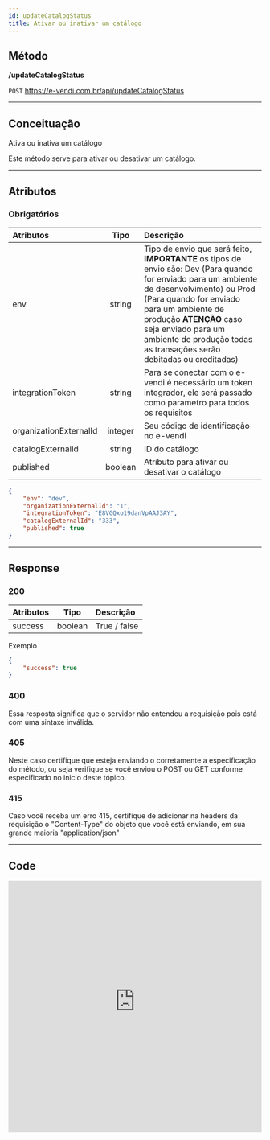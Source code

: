```yaml
---
id: updateCatalogStatus
title: Ativar ou inativar um catálogo
---
```


## Método

**/updateCatalogStatus**

`POST` https://e-vendi.com.br/api/updateCatalogStatus

---

## Conceituação 

Ativa ou inativa um catálogo

Este método serve para ativar ou desativar um catálogo.

---

## Atributos

### Obrigatórios

| Atributos | Tipo | Descrição |
| :-- | :-: | :-- |
| env | string | Tipo de envio que será feito, **IMPORTANTE** os tipos de envio são: Dev (Para quando for enviado para um ambiente de desenvolvimento) ou Prod (Para quando for enviado para um ambiente de produção **ATENÇÃO** caso seja enviado para um ambiente de produção todas as transações serão debitadas ou creditadas) |
| integrationToken | string | Para se conectar com o e-vendi é necessário um token integrador, ele será passado como parametro para todos os requisitos | 
| organizationExternalId | integer | Seu código de identificação no e-vendi |
| catalogExternalId | string | ID do catálogo |
| published | boolean | Atributo para ativar ou desativar o catálogo|

```json
{
    "env": "dev",
    "organizationExternalId": "1",
    "integrationToken": "E8VGQxo19danVpAAJ3AY",
    "catalogExternalId": "333",
    "published": true
}
```

---

## Response

### 200

| Atributos | Tipo | Descrição |
| :-- | :-: | :-- |
| success | boolean | True / false |

Exemplo

```json
{
    "success": true
}
```
### 400 

Essa resposta significa que o servidor não entendeu a requisição pois está com uma sintaxe inválida.

### 405

Neste caso certifique que esteja enviando o corretamente a especificação do método, ou seja verifique se você enviou o POST ou GET conforme especificado no inicio deste tópico.

### 415

Caso você receba um erro 415, certifique de adicionar na headers da requisição o "Content-Type" do objeto que você está enviando, em sua grande maioria "application/json"

---

## Code

<iframe src="https://raw.githubusercontent.com/e-vendi/e-vendi-docs/main/json-examples/updateCatalogStatus.json" frameborder="0" scrolling="no" width="100%" height="500px" seamless></iframe>
